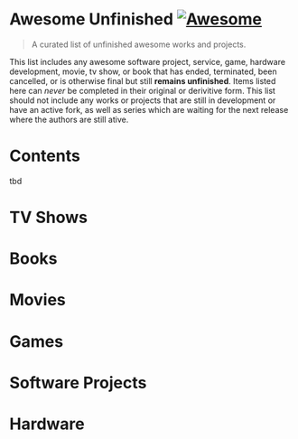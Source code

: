 # Awesome Unfinished [![Awesome](https://awesome.re/badge.svg)](https://awesome.re)

>A curated list of unfinished awesome works and projects. 


This list includes any awesome software project, service, game, hardware development, movie, tv show, or book that has ended, terminated, been cancelled, or is otherwise final but still **remains unfinished**.  Items listed here can _never_ be completed in their original or derivitive form.  This list should not include any works or projects that are still in development or have an active fork, as well as series which are waiting for the next release where the authors are still ative. 


# Contents 

tbd



# TV Shows


# Books

# Movies

# Games

# Software Projects 

# Hardware

